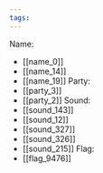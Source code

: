 ```yaml
---
tags:
---
```

Name:
- [[name_0]]
- [[name_14]]
- [[name_19]]
Party:
- [[party_3]]
- [[party_2]]
Sound:
- [[sound_143]]
- [[sound_12]]
- [[sound_327]]
- [[sound_326]]
- [[sound_215]]
Flag:
- [[flag_9476]]
